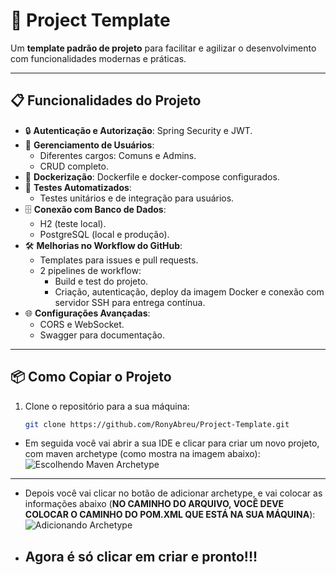 # 🚀 Project Template

Um **template padrão de projeto** para facilitar e agilizar o desenvolvimento com funcionalidades modernas e práticas.

---

## 📋 Funcionalidades do Projeto

- 🔒 **Autenticação e Autorização**: Spring Security e JWT.
- 👥 **Gerenciamento de Usuários**:
    - Diferentes cargos: Comuns e Admins.
    - CRUD completo.
- 🐳 **Dockerização**: Dockerfile e docker-compose configurados.
- 🧪 **Testes Automatizados**:
    - Testes unitários e de integração para usuários.
- 🗄️ **Conexão com Banco de Dados**:
    - H2 (teste local).
    - PostgreSQL (local e produção).
- 🛠️ **Melhorias no Workflow do GitHub**:
    - Templates para issues e pull requests.
    - 2 pipelines de workflow:
        - Build e test do projeto.
        - Criação, autenticação, deploy da imagem Docker e conexão com servidor SSH para entrega contínua.
- 🌐 **Configurações Avançadas**:
    - CORS e WebSocket.
    - Swagger para documentação.

---

## 📦 Como Copiar o Projeto

1. Clone o repositório para a sua máquina:
   ```bash
   git clone https://github.com/RonyAbreu/Project-Template.git


- Em seguida você vai abrir a sua IDE e clicar para criar um novo projeto, com maven archetype (como mostra na imagem abaixo):
![Escolhendo Maven Archetype](./img1.png)

---

- Depois você vai clicar no botão de adicionar archetype, e vai colocar as informações abaixo (**NO CAMINHO DO ARQUIVO, VOCÊ DEVE COLOCAR O CAMINHO DO POM.XML QUE ESTÁ NA SUA MÁQUINA**):
![Adicionando Archetype](./img2.png)

- ## **Agora é só clicar em criar e pronto!!!**

